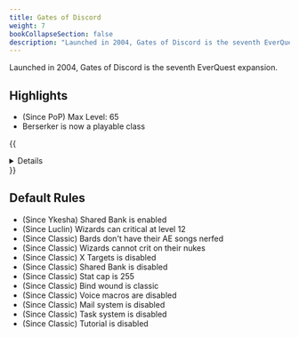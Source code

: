 ```yaml
---
title: Gates of Discord
weight: 7
bookCollapseSection: false
description: "Launched in 2004, Gates of Discord is the seventh EverQuest expansion."
---
```


Launched in 2004, Gates of Discord is the seventh EverQuest expansion.
## Highlights

- (Since PoP) Max Level: 65
- Berserker is now a playable class

{{<details title="Jamfest Rule Overrides">}}
- Enchanter, Cleric, Shaman, Druids and Wizard guildmasters now do services you would expect for a fee of `(level-10) platinum` (10 and below is free)

- Gear is not left on corpses
- Server wide OOC is enabled
- Server wide Auction is enabled
- OOC Regen is enabled
- Heal on level up is enabled
- Class Penalties are disabled
- Race Penalties are disabled
- Since Jamfest is not using classic spells, the rez effects use modern one
- No classes get EXP bonuses ([learn more about exp values](/exp) )
- Return home button is enabled
- Mobs don't flee
- Spells don't unmem on death
- Target buffs are sent
{{</details>}}

## Default Rules

- (Since Ykesha) Shared Bank is enabled
- (Since Luclin) Wizards can critical at level 12
- (Since Classic) Bards don't have their AE songs nerfed
- (Since Classic) Wizards cannot crit on their nukes
- (Since Classic) X Targets is disabled
- (Since Classic) Shared Bank is disabled
- (Since Classic) Stat cap is 255
- (Since Classic) Bind wound is classic
- (Since Classic) Voice macros are disabled
- (Since Classic) Mail system is disabled
- (Since Classic) Task system is disabled
- (Since Classic) Tutorial is disabled